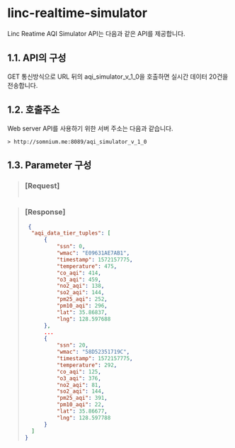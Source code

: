 # linc-realtime-simulator
Linc Reatime AQI Simulator API는 다음과 같은 API를 제공합니다.


## 1.1. API의 구성
GET 통신방식으로 URL 뒤의 aqi_simulator_v_1_0을 호출하면 실시간 데이터 20건을 전송합니다.


## 1.2. 호출주소
Web server API를 사용하기 위한 서버 주소는 다음과 같습니다.
```
> http://somnium.me:8089/aqi_simulator_v_1_0
``` 

## 1.3. Parameter 구성

> ### [Request]
>  ```json
> ```

> ### [Response]
>  ```json
>   {
>    "aqi_data_tier_tuples": [
>        {
>            "ssn": 0,
>            "wmac": "E09631AE7AB1",
>            "timestamp": 1572157775,
>            "temperature": 475,
>            "co_aqi": 414,
>            "o3_aqi": 459,
>            "no2_aqi": 138,
>            "so2_aqi": 144,
>            "pm25_aqi": 252,
>            "pm10_aqi": 296,
>            "lat": 35.86837,
>            "lng": 128.597688
>        },
>        ...
>        {
>            "ssn": 20,
>            "wmac": "58D52351719C",
>            "timestamp": 1572157775,
>            "temperature": 292,
>            "co_aqi": 125,
>            "o3_aqi": 376,
>            "no2_aqi": 81,
>            "so2_aqi": 144,
>            "pm25_aqi": 391,
>            "pm10_aqi": 22,
>            "lat": 35.86677,
>            "lng": 128.597788
>        }
>    ]
>}
> ```
